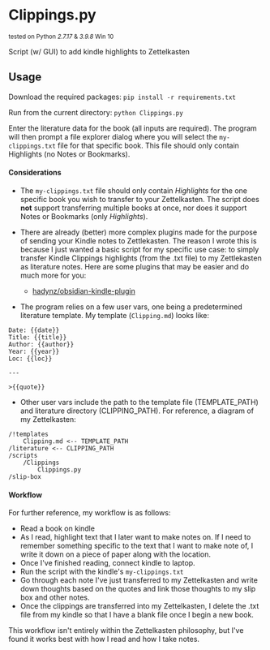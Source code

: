 # Clippings.py

<sup>tested on Python *2.7.17* & *3.9.8* Win 10</sup>

Script (w/ GUI) to add kindle highlights to Zettelkasten

## Usage

Download the required packages:
`pip install -r requirements.txt`

Run from the current directory:
`python Clippings.py`

Enter the literature data for the book (all inputs are required). The program will then prompt a file explorer dialog where you will select the `my-clippings.txt` file for that specific book. This file should only contain Highlights (no Notes or Bookmarks).

#### Considerations

* The `my-clippings.txt` file should only contain *Highlights* for the one specific book you wish to transfer to your Zettelkasten. The script does **not** support transferring multiple books at once, nor does it support Notes or Bookmarks (only *Highlights*).

* There are already (better) more complex plugins made for the purpose of sending your Kindle notes to Zettlekasten. The reason I wrote this is because I just wanted a basic script for my specific use case: to simply transfer Kindle Clippings highlights (from the .txt file) to my Zettlekasten as literature notes. Here are some plugins that may be easier and do much more for you:
    * [hadynz/obsidian-kindle-plugin](https://github.com/hadynz/obsidian-kindle-plugin)

* The program relies on a few user vars, one being a predetermined literature template. My template (`Clipping.md`) looks like:

```
Date: {{date}} 
Title: {{title}}
Author: {{author}}
Year: {{year}}
Loc: {{loc}}

---

>{{quote}}
```

* Other user vars include the path to the template file (TEMPLATE_PATH) and literature directory (CLIPPING_PATH). For reference, a diagram of my Zettelkasten:

```
/!templates
    Clipping.md <-- TEMPLATE_PATH
/literature <-- CLIPPING_PATH
/scripts
    /Clippings
        Clippings.py
/slip-box
```

#### Workflow

For further reference, my workflow is as follows:

* Read a book on kindle
* As I read, highlight text that I later want to make notes on. If I need to remember something specific to the text that I want to make note of, I write it down on a piece of paper along with the location.
* Once I've finished reading, connect kindle to laptop.
* Run the script with the kindle's `my-clippings.txt`
* Go through each note I've just transferred to my Zettelkasten and write down thoughts based on the quotes and link those thoughts to my slip box and other notes.
* Once the clippings are transferred into my Zettelkasten, I delete the .txt file from my kindle so that I have a blank file once I begin a new book.

This workflow isn't entirely within the Zettelkasten philosophy, but I've found it works best with how I read and how I take notes.